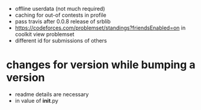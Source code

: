 - offline userdata (not much required)
- caching for out-of contests in profile
- pass travis after 0.0.8 release of srblib
- https://codeforces.com/problemset/standings?friendsEnabled=on in coolkit view problemset
- different id for submissions of others


# changes for version while bumping a version
- readme details are necessary
- in value of __init__.py
